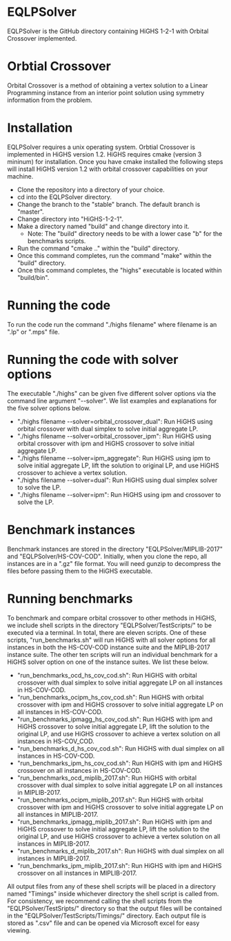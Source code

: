 # EQLPSolver
EQLPSolver is the GitHub directory containing HiGHS 1-2-1 with Orbital Crossover implemented.

# Orbtial Crossover
Orbital Crossover is a method of obtaining a vertex solution to a Linear Programming instance from an interior point solution using symmetry information from the problem.

# Installation
EQLPSolver requires a unix operating system.  Orbtial Crossover is implemented in HiGHS version 1.2.  HiGHS requires cmake (version 3 mininum) for installation.  Once you have cmake installed the following steps will install HiGHS version 1.2 with orbital crossover capabilities on your machine.
* Clone the repository into a directory of your choice.
* cd into the EQLPSolver directory.
* Change the branch to the "stable" branch.  The default branch is "master".
* Change directory into "HiGHS-1-2-1".
* Make a directory named "build" and change directory into it.
  * Note: The "build" directory needs to be with a lower case "b" for the benchmarks scripts.
* Run the command "cmake .." within the "build" directory.
* Once this command completes, run the command "make" within the "build" directory. 
* Once this command completes, the "highs" executable is located within "build/bin".

# Running the code
To run the code run the command "./highs filename" where filename is an ".lp" or ".mps" file.

# Running the code with solver options
The executable "./highs" can be given five different solver options via the command line argument "--solver". We list examples and explanations for the five solver options below.
* "./highs filename --solver=orbital_crossover_dual": Run HiGHS using orbital crossover with dual simplex to solve initial aggregate LP.
* "./highs filename --solver=orbital_crossover_ipm": Run HiGHS using orbital crossover with ipm and HiGHS crossover to solve initial aggregate LP.
* "./highs filename --solver=ipm_aggregate": Run HiGHS using ipm to solve initial aggregate LP, lift the solution to original LP, and use HiGHS crossover to achieve a vertex solution.
* "./highs filename --solver=dual": Run HiGHS using dual simplex solver to solve the LP.
* "./highs filename --solver=ipm": Run HiGHS using ipm and crossover to solve the LP.

# Benchmark instances
Benchmark instances are stored in the directory "EQLPSolver/MIPLIB-2017" and "EQLPSolver/HS-COV-COD".  Initially, when you clone the repo, all instances are in a ".gz" file format.  You will need gunzip to decompress the files before passing them to the HiGHS executable.

# Running benchmarks
To benchmark and compare orbital crossover to other methods in HiGHS, we include shell scripts in the directory "EQLPSolver/TestScripts/" to be executed via a terminal.  In total, there are eleven scripts.  One of these scripts, "run_benchmarks.sh" will run HiGHS with all solver options for all instances in both the HS-COV-COD instance suite and the MIPLIB-2017 instance suite.  The other ten scripts will run an individual benchmark for a HiGHS solver option on one of the instance suites.  We list these below.
* "run_benchmarks_ocd_hs_cov_cod.sh": Run HiGHS with orbital crossover with dual simplex to solve initial aggregate LP on all instances in HS-COV-COD.
* "run_benchmarks_ocipm_hs_cov_cod.sh": Run HiGHS with orbital crossover with ipm and HiGHS crossover to solve initial aggregate LP on all instances in HS-COV-COD.
* "run_benchmarks_ipmagg_hs_cov_cod.sh": Run HiGHS with ipm and HiGHS crossover to solve initial aggregate LP, lift the solution to the original LP, and use HiGHS crossover to achieve a vertex solution on all instances in HS-COV_COD.
* "run_benchmarks_d_hs_cov_cod.sh": Run HiGHS with dual simplex on all instances in HS-COV-COD.
* "run_benchmarks_ipm_hs_cov_cod.sh": Run HiGHS with ipm and HiGHS crossover on all instances in HS-COV-COD.
* "run_benchmarks_ocd_miplib_2017.sh": Run HiGHS with orbital crossover with dual simplex to solve initial aggregate LP on all instances in MIPLIB-2017.
* "run_benchmarks_ocipm_miplib_2017.sh": Run HiGHS with orbital crossover with ipm and HiGHS crossover to solve initial aggregate LP on all instances in MIPLIB-2017.
* "run_benchmarks_ipmagg_miplib_2017.sh": Run HiGHS with ipm and HiGHS crossover to solve initial aggregate LP, lift the solution to the original LP, and use HiGHS crossover to achieve a vertex solution on all instances in MIPLIB-2017.
* "run_benchmarks_d_miplib_2017.sh": Run HiGHS with dual simplex on all instances in MIPLIB-2017.
* "run_benchmarks_ipm_miplib_2017.sh": Run HiGHS with ipm and HiGHS crossover on all instances in MIPLIB-2017.

All output files from any of these shell scripts will be placed in a directory named "Timings" inside whichever directory the shell script is called from.  For consistency, we recommend calling the shell scripts from the "EQLPSolver/TestSripts/" directory so that the output files will be contained in the "EQLPSolver/TestScripts/Timings/" directory.  Each output file is stored as ".csv" file and can be opened via Microsoft excel for easy viewing.  
